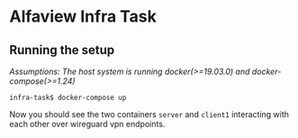 # Alfaview Infra Task
## Running the setup
*Assumptions: The host system is running docker(>=19.03.0) and docker-compose(>=1.24)*
```
infra-task$ docker-compose up
```
Now you should see the two containers `server` and `client1` interacting with each other over wireguard vpn endpoints.
